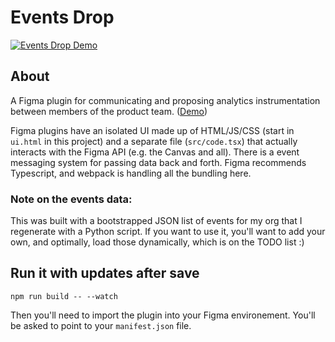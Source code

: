 # Events Drop

[![Events Drop Demo](demo.gif)](https://www.loom.com/share/f887e4d6b7da4e0a8d92f83403c48d90)

## About

A Figma plugin for communicating and proposing analytics instrumentation between members of the product team. ([Demo](https://www.loom.com/share/f887e4d6b7da4e0a8d92f83403c48d90))

Figma plugins have an isolated UI made up of HTML/JS/CSS (start in `ui.html` in this project) and a separate file (`src/code.tsx`) that actually interacts with the Figma API (e.g. the Canvas and all). There is a event messaging system for passing data back and forth. Figma recommends Typescript, and webpack is handling all the bundling here.

### Note on the events data:
This was built with a bootstrapped JSON list of events for my org that I regenerate with a Python script. If you want to use it, you'll want to add your own, and optimally, load those dynamically, which is on the TODO list :)

## Run it with updates after save

```npm run build -- --watch```

Then you'll need to import the plugin into your Figma environement. You'll be asked to point to your `manifest.json` file.